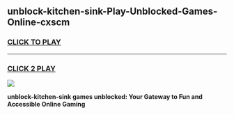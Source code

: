 
## unblock-kitchen-sink-Play-Unblocked-Games-Online-cxscm
<h3>
<a href="https://premium76.site?title=unblock-kitchen-sink&ref=25A">CLICK TO PLAY</a></h3>
<hr>

<h3>
<a href="https://premium76.site?title=unblock-kitchen-sink&ref=25A">CLICK 2 PLAY</a>
  
</h3>

<a href="https://premium76.site?title=unblock-kitchen-sink&ref=25A"><img src="https://clearcache.store/games.png"></a>


**unblock-kitchen-sink games unblocked: Your Gateway to Fun and Accessible Online Gaming**

